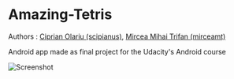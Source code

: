 # Amazing-Tetris

Authors : [Ciprian Olariu (scipianus)](https://github.com/scipianus), [Mircea Mihai Trifan (mirceamt)](https://github.com/mirceamt)

Android app made as final project for the Udacity's Android course

![Screenshot](http://s16.postimg.org/9urmpl0th/High_Score.jpg)
